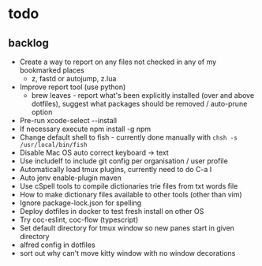 # todo

## backlog

- Create a way to report on any files not checked in any of my bookmarked places
  - z, fastd or autojump, z.lua
- Improve report tool (use python)
  - brew leaves - report what's been explicitly installed (over and above
    dotfiles), suggest what packages should be removed / auto-prune option
- Pre-run xcode-select --install
- If necessary execute npm install -g npm
- Change default shell to fish - currently done manually with
  `chsh -s /usr/local/bin/fish`
- Disable Mac OS auto correct keyboard -> text
- Use includeIf to include git config per organisation / user profile
- Automatically load tmux plugins, currently need to do C-a I
- Auto jenv enable-plugin maven
- Use cSpell tools to compile dictionaries trie files from txt words file
- How to make dictionary files available to other tools (other than vim)
- Ignore package-lock.json for spelling
- Deploy dotfiles in docker to test fresh install on other OS
- Try coc-eslint, coc-flow (typescript)
- Set default directory for tmux window so new panes start in given directory
- alfred config in dotfiles
- sort out why can't move kitty window with no window decorations
